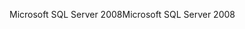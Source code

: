 <span data-ttu-id="20941-101">Microsoft SQL Server 2008</span><span class="sxs-lookup"><span data-stu-id="20941-101">Microsoft SQL Server 2008</span></span>